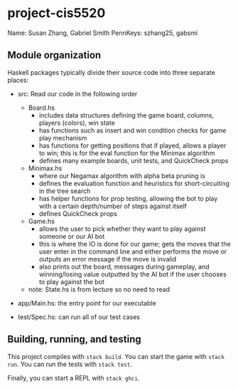 # project-cis5520
Name: Susan Zhang, Gabriel Smith
PennKeys: szhang25, gabsmi

## Module organization
Haskell packages typically divide their source code into three separate places:

  - src:
    Read our code in the following order
    - Board.hs
      - includes data structures defining the game board, columns,
        players (colors), win state
      - has functions such as insert and win condition checks for game play mechanism
      - has functions for getting positions that if played, allows a player to win;
        this is for the eval function for the Minimax algorithm
      - defines many example boards, unit tests, and QuickCheck props
    - Minimax.hs
      - where our Negamax algorithm with alpha beta pruning is
      - defines the evaluation function and heuristics for short-circuiting in the tree search
      - has helper functions for prop testing, allowing the bot
        to play with a certain depth/number of steps against itself
      - defines QuickCheck props
    - Game.hs
      - allows the user to pick whether they want to play against someone
        or our AI bot
      - this is where the IO is done for our game; gets the moves that the user enter
        in the command line and either performs the move or outputs an error message
        if the move is invalid
      - also prints out the board, messages during gameplay, and winning/losing value
        outputted by the AI bot if the user chooses to play against the bot
    * note: State.hs is from lecture so no need to read
  
  - app/Main.hs: the entry point for our executable 
  
  - test/Spec.hs: can run all of our test cases

## Building, running, and testing

This project compiles with `stack build`. 
You can start the game with `stack run`.
You can run the tests with `stack test`. 

Finally, you can start a REPL with `stack ghci`.
